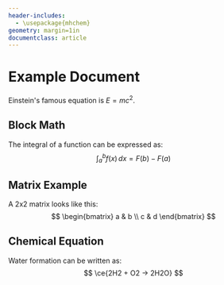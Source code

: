 ```yaml
---
header-includes:
  - \usepackage{mhchem}
geometry: margin=1in
documentclass: article
---
```


# Example Document

Einstein's famous equation is $E = mc^2$.

## Block Math
The integral of a function can be expressed as:
$$
\int_a^b f(x) \, dx = F(b) - F(a)
$$

## Matrix Example
A 2x2 matrix looks like this:
$$
\begin{bmatrix}
a & b \\
c & d
\end{bmatrix}
$$

## Chemical Equation
Water formation can be written as:
$$
\ce{2H2 + O2 -> 2H2O}
$$
